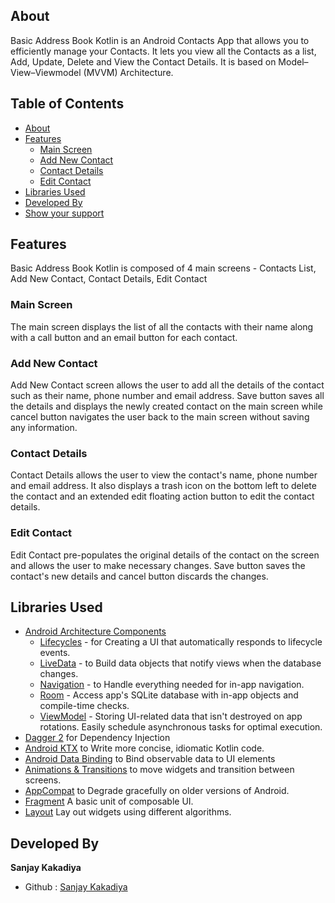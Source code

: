 
## About
Basic Address Book Kotlin is an Android Contacts App that allows you to efficiently manage your Contacts. It lets you view all the Contacts as a list, Add, Update, Delete and View the Contact Details. It is based on Model–View–Viewmodel (MVVM) Architecture.


## Table of Contents
* [About](#-about)
* [Features](#-features)
	* [Main Screen](#-main-screen)
	* [Add New Contact](#-add-new-contact)
	* [Contact Details](#contact-details)
	* [Edit Contact](#edit-contact)
* [Libraries Used](#-libraries-used)
* [Developed By](#-developed-by)
* [Show your support](#-show-your-support)


## Features
Basic Address Book Kotlin is composed of 4 main screens - Contacts List, Add New Contact, Contact Details, Edit Contact


### Main Screen
The main screen displays the list of all the contacts with their name along with a call button and an email button for each contact.


### Add New Contact
Add New Contact screen allows the user to add all the details of the contact such as their name, phone number and email address. Save button saves all the details and displays the newly created contact on the main screen while cancel button navigates the user back to the main screen without saving any information.

### Contact Details
Contact Details allows the user to view the contact's name, phone number and email address. It also displays a trash icon on the bottom left to delete the contact and an extended edit floating action button to edit the contact details.

### Edit Contact
Edit Contact pre-populates the original details of the contact on the screen and allows the user to make necessary changes. Save button saves the contact's new details and cancel button discards the changes.


## Libraries Used

* [Android Architecture Components][arch]
  * [Lifecycles][lifecycle] - for Creating a UI that automatically responds to lifecycle events.
  * [LiveData][liveData] - to Build data objects that notify views when the  database changes.
  * [Navigation][navigation] - to Handle everything needed for in-app navigation.
  * [Room][room] - Access app's SQLite database with in-app objects and compile-time checks.
  * [ViewModel][viewmodel] - Storing UI-related data that isn't destroyed on app rotations. Easily schedule asynchronous tasks for optimal execution.
* [Dagger 2][dagger2] for Dependency Injection
* [Android KTX][Android KTX] to Write more concise, idiomatic Kotlin code.
* [Android Data Binding][data-binding] to Bind observable data to UI elements
* [Animations & Transitions][animation] to move widgets and transition between screens.
* [AppCompat][AppCompat] to Degrade gracefully on older versions of Android.
* [Fragment][fragment] A basic unit of composable UI.
* [Layout][layout] Lay out widgets using different algorithms.


[AppCompat]: https://developer.android.com/topic/libraries/support-library/packages#v7-appcompat
[Android KTX]: https://developer.android.com/kotlin/ktx
[arch]: https://developer.android.com/arch
[data-binding]: https://developer.android.com/topic/libraries/data-binding/index.html
[dagger2]: https://google.github.io/dagger
[lifecycle]: https://developer.android.com/topic/libraries/architecture/lifecycle
[liveData]: https://developer.android.com/topic/libraries/architecture/livedata
[navigation]: https://developer.android.com/topic/libraries/architecture/navigation/
[room]: https://developer.android.com/topic/libraries/architecture/room
[viewmodel]: https://developer.android.com/topic/libraries/architecture/viewmodel
[animation]: https://developer.android.com/training/animation/
[fragment]: https://developer.android.com/guide/components/fragments
[layout]: https://developer.android.com/guide/topics/ui/declaring-layout


## Developed By

**Sanjay Kakadiya**

- Github : [Sanjay Kakadiya](https://github.com/skkakadiya)
